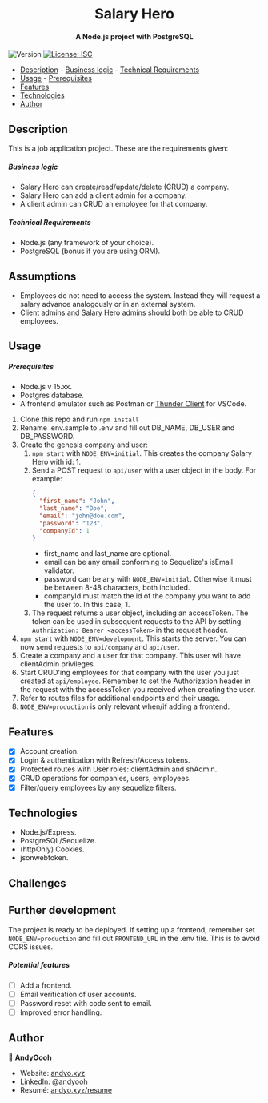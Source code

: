 <h1 align="center">Salary Hero</h1>
<h4 align="center">A Node.js project with PostgreSQL</h4>
<p>
  <img alt="Version" src="https://img.shields.io/badge/version-0.1.0-blue.svg?cacheSeconds=2592000" />
  <a href="#" target="_blank">
    <img alt="License: ISC" src="https://img.shields.io/badge/License-ISC-yellow.svg" />
  </a>
</p>

- [Description](#description) - [Business logic](#business-logic) - [Technical Requirements](#technical-requirements)
- [Usage](#usage) - [Prerequisites](#prerequisites)
- [Features](#features)
- [Technologies](#technologies)
- [Author](#author)

## Description

This is a job application project. These are the requirements given:

##### Business logic

- Salary Hero can create/read/update/delete (CRUD) a company.
- Salary Hero can add a client admin for a company.
- A client admin can CRUD an employee for that company.

##### Technical Requirements

- Node.js (any framework of your choice).
- PostgreSQL (bonus if you are using ORM).

## Assumptions

- Employees do not need to access the system. Instead they will request a salary advance analogously or in an external system.
- Client admins and Salary Hero admins should both be able to CRUD employees.

## Usage

##### Prerequisites

- Node.js v 15.xx.
- Postgres database.
- A frontend emulator such as Postman or [Thunder Client](https://marketplace.visualstudio.com/items?itemName=rangav.vscode-thunder-client) for VSCode.

1. Clone this repo and run `npm install`
2. Rename .env.sample to .env and fill out DB_NAME, DB_USER and DB_PASSWORD.
3. Create the genesis company and user:
   1. `npm start` with `NODE_ENV=initial`. This creates the company Salary Hero with id: 1.
   2. Send a POST request to `api/user` with a user object in the body. For example:
      ```json
      {
        "first_name": "John",
        "last_name": "Doe",
        "email": "john@doe.com",
        "password": "123",
        "companyId": 1
      }
      ```
      - first_name and last_name are optional.
      - email can be any email conforming to Sequelize's isEmail validator.
      - password can be any with `NODE_ENV=initial`. Otherwise it must be between 8-48 characters, both included.
      - companyId must match the id of the company you want to add the user to. In this case, 1.
   3. The request returns a user object, including an accessToken. The token can be used in subsequent requests to the API by setting `Authrization: Bearer <accessToken>` in the request header.
4. `npm start` with `NODE_ENV=development`. This starts the server. You can now send requests to `api/company` and `api/user`.
5. Create a company and a user for that company. This user will have clientAdmin privileges.
6. Start CRUD'ing employees for that company with the user you just created at `api/employee`. Remember to set the Authorization header in the request with the accessToken you received when creating the user.
7. Refer to routes files for additional endpoints and their usage.
8. ``NODE_ENV=production`` is only relevant when/if adding a frontend.

## Features

- [x] Account creation.
- [x] Login & authentication with Refresh/Access tokens.
- [x] Protected routes with User roles: clientAdmin and shAdmin.
- [x] CRUD operations for companies, users, employees.
- [x] Filter/query employees by any sequelize filters.

## Technologies

- Node.js/Express.
- PostgreSQL/Sequelize.
- (httpOnly) Cookies.
- jsonwebtoken.

## Challenges

## Further development

The project is ready to be deployed. If setting up a frontend, remember set ``NODE_ENV=production`` and fill out ``FRONTEND_URL`` in the .env file. This is to avoid CORS issues.

##### Potential features

- [ ] Add a frontend.
- [ ] Email verification of user accounts.
- [ ] Password reset with code sent to email.
- [ ] Improved error handling.

## Author

👤 **AndyOooh**

- Website: <a href='https://www.andyo.xyz/'>andyo.xyz</a>
- LinkedIn: <a href='https://linkedin.com/in/andyooh/'>@andyooh</a>
- Resumé: <a href='https://www.andyo.xyz/static/media/Andreas%20Oee%20-%20Junior%20Full%20Stack%20-%20Resume.ab537effccc087b4a020.pdf'>andyo.xyz/resume</a>